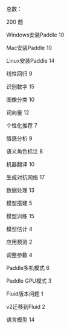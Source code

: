 总数：

200 题

Windows安装Paddle 10

Mac安装Paddle 10

Linux安装Paddle 14

线性回归 9

识别数字 15

图像分类 10

词向量 12

个性化推荐 7

情感分析 9

语义角色标注 8

机器翻译 10

生成对抗网络 17

数据处理 13

模型搭建 5

模型训练 15

模型估计 4

应用预测 2

调整参数 4

Paddle多机模式 6

Paddle GPU模式 3

Fluid版本问题 1

v2迁移到Fluid 2

语言模型 14